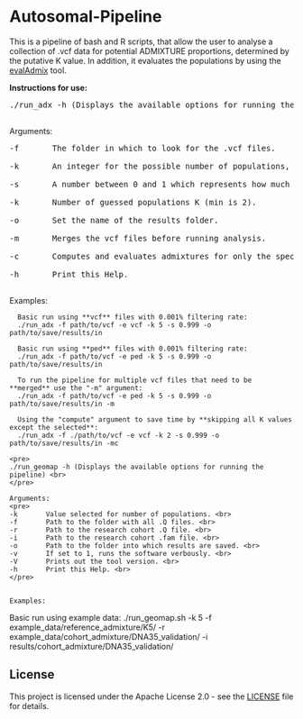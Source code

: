 # Autosomal-Pipeline

This is a pipeline of bash and R scripts, that allow the user to analyse a collection of .vcf data for potential ADMIXTURE proportions, determined by the putative K value. In addition, it evaluates the populations by using the [evalAdmix](https://github.com/GenisGE/evalAdmix) tool. 

**Instructions for use:**

<pre>
./run_adx -h (Displays the available options for running the pipeline) <br>
</pre>

Arguments:
<pre>
-f       The folder in which to look for the .vcf files. <br>
-k       An integer for the possible number of populations, minimum 2. <br>
-s       A number between 0 and 1 which represents how much the SNV mutations are filtered. <br>
-k       Number of guessed populations K (min is 2). <br>
-o       Set the name of the results folder. <br>
-m       Merges the vcf files before running analysis. <br>
-c       Computes and evaluates admixtures for only the specified integer. <br>
-h       Print this Help. <br>
</pre>


Examples:
```
  Basic run using **vcf** files with 0.001% filtering rate:
  ./run_adx -f path/to/vcf -e vcf -k 5 -s 0.999 -o path/to/save/results/in 

  Basic run using **ped** files with 0.001% filtering rate:
  ./run_adx -f path/to/vcf -e ped -k 5 -s 0.999 -o path/to/save/results/in

  To run the pipeline for multiple vcf files that need to be **merged** use the "-m" argument:
  ./run_adx -f path/to/vcf -e ped -k 5 -s 0.999 -o path/to/save/results/in -m
  
  Using the "compute" argument to save time by **skipping all K values except the selected**:
  ./run_adx -f ./path/to/vcf -e vcf -k 2 -s 0.999 -o path/to/save/results/in -mc

<pre>
./run_geomap -h (Displays the available options for running the pipeline) <br>
</pre>

Arguments:
<pre>
-k       Value selected for number of populations. <br>
-f       Path to the folder with all .Q files. <br>
-r       Path to the research cohort .Q file. <br>
-i       Path to the research cohort .fam file. <br>
-o       Path to the folder into which results are saved. <br>
-v       If set to 1, runs the software verbously. <br>
-V       Prints out the tool version. <br>
-h       Print this Help. <br>
</pre>


Examples:
```
  Basic run using example data:
  ./run_geomap.sh -k 5 -f example_data/reference_admixture/K5/ -r example_data/cohort_admixture/DNA35_validation/ -i results/cohort_admixture/DNA35_validation/

## License

This project is licensed under the Apache License 2.0 - see the [LICENSE](LICENSE) file for details.

